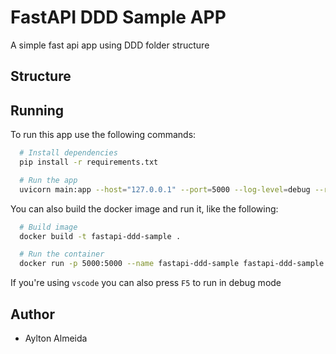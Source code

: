 # FastAPI DDD Sample APP

A simple fast api app using DDD folder structure

## Structure

<!-- TODO: Add -->

## Running

To run this app use the following commands:

```bash
  # Install dependencies
  pip install -r requirements.txt

  # Run the app
  uvicorn main:app --host="127.0.0.1" --port=5000 --log-level=debug --reload
```

You can also build the docker image and run it, like the following:

```bash
  # Build image
  docker build -t fastapi-ddd-sample .

  # Run the container
  docker run -p 5000:5000 --name fastapi-ddd-sample fastapi-ddd-sample
```

If you're using `vscode` you can also press `F5` to run in debug mode

## Author

- Aylton Almeida

